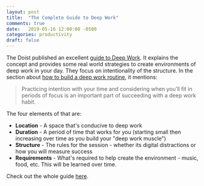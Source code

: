 ```yaml
---
layout: post
title:  "The Complete Guide to Deep Work"
comments: true
date:   2019-05-16 12:00:00 -0500
categories: productivity
draft: false
---
```


The Doist published an excellent [guide to Deep Work](https://doist.com/blog/complete-guide-to-deep-work/). It explains the concept and provides some real world strategies to create environments of deep work in your day. They focus on intentionality of the structure. In the section about [how to build a deep work routine](https://doist.com/blog/complete-guide-to-deep-work/#Build_a_Deep_Work_Routine), it mentions:

> Practicing intention with your time and considering when you’ll fit in periods of focus is an important part of succeeding with a deep work habit.

The four elements of that are:
- **Location** - A space that's conducive to deep work
- **Duration** - A period of time that works for you (starting small then increasing over time as you build your "deep work muscle")
- **Structure** - The rules for the session - whether its digital distractions or how you will measure success
- **Requirements** - What's required to help create the environment - music, food, etc. This will be learned over time.

Check out the whole guide [here](https://doist.com/blog/complete-guide-to-deep-work/).
